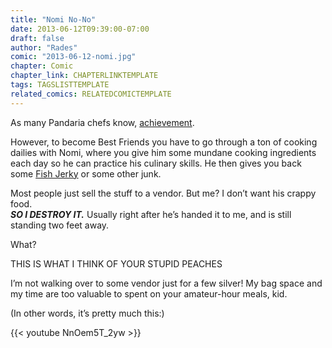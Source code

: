 ```yaml
---
title: "Nomi No-No"
date: 2013-06-12T09:39:00-07:00
draft: false
author: "Rades"
comic: "2013-06-12-nomi.jpg"
chapter: Comic
chapter_link: CHAPTERLINKTEMPLATE
tags: TAGSLISTTEMPLATE
related_comics: RELATEDCOMICTEMPLATE
---
```


As many Pandaria chefs know, [achievement](http://www.wowhead.com/achievement=7325).


However, to become Best Friends you have to go through a ton of cooking dailies with Nomi, where you give him some mundane cooking ingredients each day so he can practice his culinary skills. He then gives you back some [Fish Jerky](https://www.wowhead.com/item=81402) or some other junk.


Most people just sell the stuff to a vendor. But me? I don’t want his crappy food.<br>
***SO I DESTROY IT.*** Usually right after he’s handed it to me, and is still standing two feet away.


What?


THIS IS WHAT I THINK OF YOUR STUPID PEACHES


I’m not walking over to some vendor just for a few silver! My bag space and my time are too valuable to spent on your amateur-hour meals, kid.


(In other words, it’s pretty much this:)


{{< youtube NnOem5T_2yw >}}

